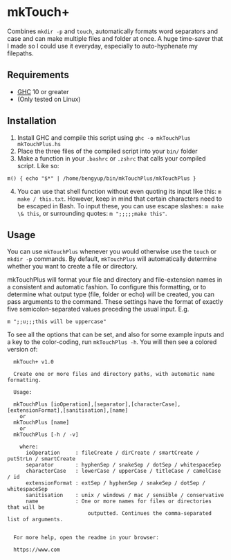 # mkTouch+

Combines `mkdir -p` and `touch`, automatically formats word separators and case and can make multiple files and folder at once. A huge time-saver that I made so I could use it everyday, especially to auto-hyphenate my filepaths.

## Requirements

* [GHC](https://www.haskell.org/ghc/) 10 or greater
* (Only tested on Linux)

## Installation

1. Install GHC and compile this script using `ghc -o mkTouchPlus mkTouchPlus.hs`
2. Place the three files of the compiled script into your `bin/` folder
3. Make a function in your `.bashrc` or `.zshrc` that calls your compiled script. Like so:

```
m() { echo "$*" | /home/bengyup/bin/mkTouchPlus/mkTouchPlus }
```

4. You can use that shell function without even quoting its input like this: `m make / this.txt`. However, keep in mind that certain characters need to be escaped in Bash. To input these, you can use escape slashes: `m make \& this`, or surrounding quotes: `m ";;;;;make this"`.

## Usage

You can use `mkTouchPlus` whenever you would otherwise use the `touch` or `mkdir -p` commands. By default, `mkTouchPlus` will automatically determine whether you want to create a file or directory.

mkTouchPlus will format your file and directory and file-extension names in a consistent and automatic fashion. To configure this formatting, or to determine what output type (file, folder or echo) will be created, you can pass arguments to the command. These settings have the format of exactly five semicolon-separated values preceding the usual input. E.g.

`m ";;u;;;this will be uppercase"`

To see all the options that can be set, and also for some example inputs and a key to the color-coding, run `mkTouchPlus -h`. You will then see a colored version of:

``````
  mkTouch+ v1.0

  Create one or more files and directory paths, with automatic name formatting.
  
  Usage:

  mkTouchPlus [ioOperation],[separator],[characterCase],[extensionFormat],[sanitisation],[name]
    or
  mkTouchPlus [name]
    or
  mkTouchPlus [-h / -v]

    where:
      ioOperation     : fileCreate / dirCreate / smartCreate / putStrLn / smartCreate
      separator       : hyphenSep / snakeSep / dotSep / whitespaceSep
      characterCase   : lowerCase / upperCase / titleCase / camelCase / id
      extensionFormat : extSep / hyphenSep / snakeSep / dotSep / whitespaceSep
      sanitisation    : unix / windows / mac / sensible / conservative
      name            : One or more names for files or directories that will be
                          outputted. Continues the comma-separated list of arguments.

  
  For more help, open the readme in your browser:

  https://www.com

``````
